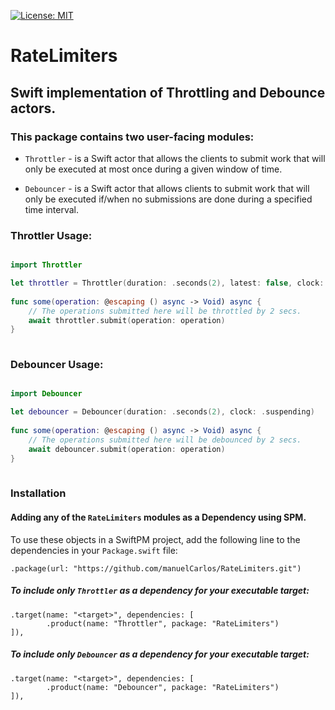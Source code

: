 [![License: MIT](https://img.shields.io/badge/License-MIT-blue.svg?color=ff69b4)](https://github.com/manuelCarlos/RateLimiters/blob/master/LICENSE)

# RateLimiters

## Swift implementation of Throttling and Debounce actors.

### This package contains two user-facing modules:

  - `Throttler` - is a Swift actor that allows the clients to submit work that will only be executed at most once during a given window of time.
  
  - `Debouncer` - is a Swift actor that allows clients to submit work that will only be executed if/when no submissions are done during a specified time interval.

### Throttler Usage:

```swift

import Throttler

let throttler = Throttler(duration: .seconds(2), latest: false, clock: .suspending)
  
func some(operation: @escaping () async -> Void) async {
    // The operations submitted here will be throttled by 2 secs.
    await throttler.submit(operation: operation)
}
 
```

### Debouncer Usage:

```swift

import Debouncer

let debouncer = Debouncer(duration: .seconds(2), clock: .suspending)
  
func some(operation: @escaping () async -> Void) async {
    // The operations submitted here will be debounced by 2 secs.
    await debouncer.submit(operation: operation)
}
 
```

### Installation

#### Adding any of the `RateLimiters` modules as a Dependency using SPM.

To use these objects in a SwiftPM project, add the following line to the dependencies in your `Package.swift` file:

```
.package(url: "https://github.com/manuelCarlos/RateLimiters.git")
```

##### To include only `Throttler` as a dependency for your executable target:

```
.target(name: "<target>", dependencies: [
        .product(name: "Throttler", package: "RateLimiters")
]),
```


##### To include only `Debouncer` as a dependency for your executable target:

```
.target(name: "<target>", dependencies: [
        .product(name: "Debouncer", package: "RateLimiters")
]),
```
